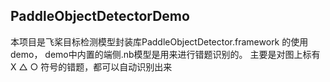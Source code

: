 ## PaddleObjectDetectorDemo

本项目是飞桨目标检测模型封装库PaddleObjectDetector.framework 的使用demo， demo中内置的端侧.nb模型是用来进行错题识别的。 
主要是对图上标有 X △ ○ 符号的错题，都可以自动识别出来
